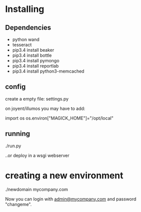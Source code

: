 

Installing
==========

Dependencies
------------

- python wand
- tesseract
- pip3.4 install beaker
- pip3.4 install bottle
- pip3.4 install pymongo
- pip3.4 install reportlab
- pip3.4 install python3-memcached

config
------

create a empty file: settings.py

on joyent/illumos you may have to add:

import os
os.environ["MAGICK_HOME"]="/opt/local"


running
-------

./run.py

..or deploy in a wsgi webserver 

creating a new environment
==========================

 ./newdomain mycompany.com

Now you can login with admin@mycompany.com and password "changeme".
